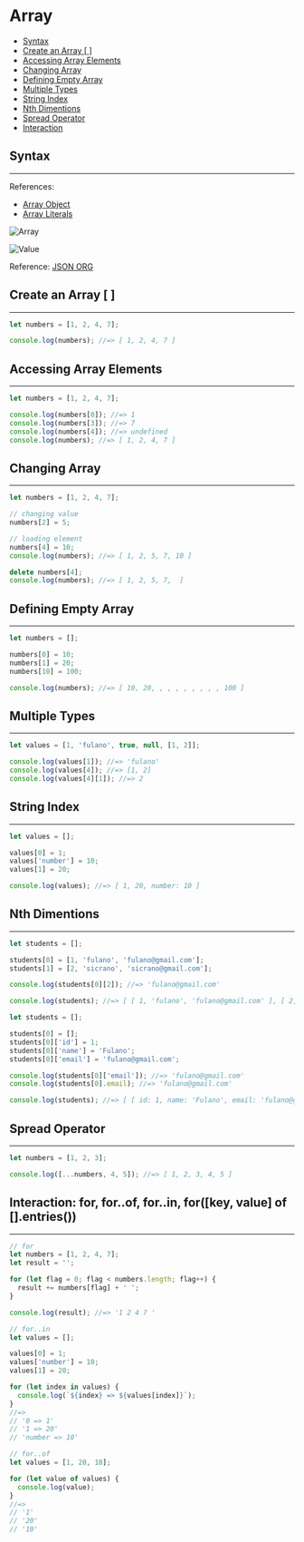 # Array

- [Syntax](#syntax)
- [Create an Array [ ]](#create-an-array--)
- [Accessing Array Elements](#accessing-array-elements)
- [Changing Array](#changing-array)
- [Defining Empty Array](#defining-empty-array)
- [Multiple Types](#multiple-types)
- [String Index](#string-index)
- [Nth Dimentions](#nth-dimentions)
- [Spread Operator](#spread-operator)
- [Interaction](#interaction-for-forof-forin-forkey-value-of-entries)

## Syntax

---

References:

- [Array Object](https://developer.mozilla.org/en-US/docs/Web/JavaScript/Reference/Global_Objects/Array)
- [Array Literals](https://developer.mozilla.org/en-US/docs/Web/JavaScript/Guide/Grammar_and_types#Array_literals)

![Array](https://www.json.org/img/array.png)

![Value](https://www.json.org/img/value.png)

Reference: [JSON ORG](http://json.org)

## Create an Array [ ]

---

```js
let numbers = [1, 2, 4, 7];

console.log(numbers); //=> [ 1, 2, 4, 7 ]
```

## Accessing Array Elements

---

```js
let numbers = [1, 2, 4, 7];

console.log(numbers[0]); //=> 1
console.log(numbers[3]); //=> 7
console.log(numbers[4]); //=> undefined
console.log(numbers); //=> [ 1, 2, 4, 7 ]
```

## Changing Array

---

```js
let numbers = [1, 2, 4, 7];

// changing value
numbers[2] = 5;

// loading element
numbers[4] = 10;
console.log(numbers); //=> [ 1, 2, 5, 7, 10 ]

delete numbers[4];
console.log(numbers); //=> [ 1, 2, 5, 7,  ]
```

## Defining Empty Array

---

```js
let numbers = [];

numbers[0] = 10;
numbers[1] = 20;
numbers[10] = 100;

console.log(numbers); //=> [ 10, 20, , , , , , , , , 100 ]
```

## Multiple Types

---

```js
let values = [1, 'fulano', true, null, [1, 2]];

console.log(values[1]); //=> 'fulano'
console.log(values[4]); //=> [1, 2]
console.log(values[4][1]); //=> 2
```

## String Index

---

```js
let values = [];

values[0] = 1;
values['number'] = 10;
values[1] = 20;

console.log(values); //=> [ 1, 20, number: 10 ]
```

## Nth Dimentions

---

```js
let students = [];

students[0] = [1, 'fulano', 'fulano@gmail.com'];
students[1] = [2, 'sicrano', 'sicrano@gmail.com'];

console.log(students[0][2]); //=> 'fulano@gmail.com'

console.log(students); //=> [ [ 1, 'fulano', 'fulano@gmail.com' ], [ 2, 'sicrano', 'sicrano@gmail.com' ] ]
```

```js
let students = [];

students[0] = [];
students[0]['id'] = 1;
students[0]['name'] = 'Fulano';
students[0]['email'] = 'fulano@gmail.com';

console.log(students[0]['email']); //=> 'fulano@gmail.com'
console.log(students[0].email); //=> 'fulano@gmail.com'

console.log(students); //=> [ [ id: 1, name: 'Fulano', email: 'fulano@gmail.com' ] ]
```

## Spread Operator

---

```js
let numbers = [1, 2, 3];

console.log([...numbers, 4, 5]); //=> [ 1, 2, 3, 4, 5 ]
```

## Interaction: for, for..of, for..in, for([key, value] of [].entries())

---

```js
// for
let numbers = [1, 2, 4, 7];
let result = '';

for (let flag = 0; flag < numbers.length; flag++) {
  result += numbers[flag] + ' ';
}

console.log(result); //=> '1 2 4 7 '
```

```js
// for..in
let values = [];

values[0] = 1;
values['number'] = 10;
values[1] = 20;

for (let index in values) {
  console.log(`${index} => ${values[index]}`);
}
//=>
// '0 => 1'
// '1 => 20'
// 'number => 10'
```

```js
// for..of
let values = [1, 20, 10];

for (let value of values) {
  console.log(value);
}
//=>
// '1'
// '20'
// '10'
```
